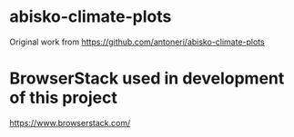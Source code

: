 # abisko-climate-plots
Original work from https://github.com/antoneri/abisko-climate-plots

# BrowserStack used in development of this project
https://www.browserstack.com/
